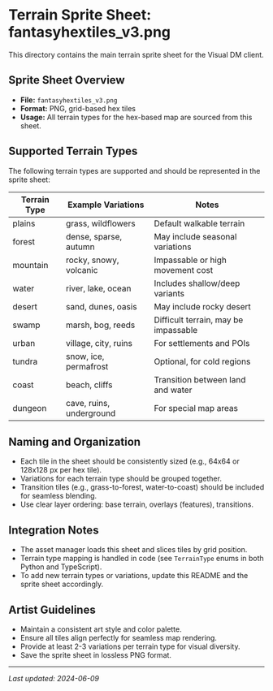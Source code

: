 # Terrain Sprite Sheet: fantasyhextiles_v3.png

This directory contains the main terrain sprite sheet for the Visual DM client.

## Sprite Sheet Overview
- **File:** `fantasyhextiles_v3.png`
- **Format:** PNG, grid-based hex tiles
- **Usage:** All terrain types for the hex-based map are sourced from this sheet.

## Supported Terrain Types
The following terrain types are supported and should be represented in the sprite sheet:

| Terrain Type | Example Variations           | Notes                                 |
|--------------|-----------------------------|---------------------------------------|
| plains       | grass, wildflowers          | Default walkable terrain              |
| forest       | dense, sparse, autumn       | May include seasonal variations       |
| mountain     | rocky, snowy, volcanic      | Impassable or high movement cost      |
| water        | river, lake, ocean          | Includes shallow/deep variants        |
| desert       | sand, dunes, oasis          | May include rocky desert              |
| swamp        | marsh, bog, reeds           | Difficult terrain, may be impassable  |
| urban        | village, city, ruins        | For settlements and POIs              |
| tundra       | snow, ice, permafrost       | Optional, for cold regions            |
| coast        | beach, cliffs               | Transition between land and water     |
| dungeon      | cave, ruins, underground    | For special map areas                 |

## Naming and Organization
- Each tile in the sheet should be consistently sized (e.g., 64x64 or 128x128 px per hex tile).
- Variations for each terrain type should be grouped together.
- Transition tiles (e.g., grass-to-forest, water-to-coast) should be included for seamless blending.
- Use clear layer ordering: base terrain, overlays (features), transitions.

## Integration Notes
- The asset manager loads this sheet and slices tiles by grid position.
- Terrain type mapping is handled in code (see `TerrainType` enums in both Python and TypeScript).
- To add new terrain types or variations, update this README and the sprite sheet accordingly.

## Artist Guidelines
- Maintain a consistent art style and color palette.
- Ensure all tiles align perfectly for seamless map rendering.
- Provide at least 2-3 variations per terrain type for visual diversity.
- Save the sprite sheet in lossless PNG format.

---

_Last updated: 2024-06-09_ 